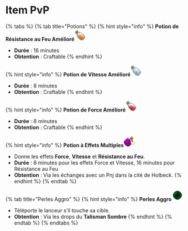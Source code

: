 # Item PvP



{% tabs %}
{% tab title="Potions" %}
{% hint style="info" %}
**Potion de Résistance au Feu Amélioré**<img src="../../.gitbook/assets/improved_fire_potion (1).png" alt="" data-size="original">

* **Durée** : 16 minutes
* **Obtention** : Craftable
{% endhint %}

{% hint style="info" %}
**Potion de Vitesse Amélioré**<img src="../../.gitbook/assets/improved_speed_potion (1).png" alt="" data-size="original">

* **Durée** : 8 minutes
* **Obtention** : Craftable
{% endhint %}

{% hint style="info" %}
**Potion de Force Amélioré**<img src="../../.gitbook/assets/improved_strength_potion (2).png" alt="" data-size="original">

* **Durée** : 8 minutes
* **Obtention** : Craftable
{% endhint %}

{% hint style="info" %}
**Potion à Effets Multiples**<img src="../../.gitbook/assets/improved_multi_potion.png" alt="" data-size="original">

* Donne les effets **Force**, **Vitesse** et **Résistance au Feu**.
* **Durée** : 8 minutes pour les effets Force et Vitesse, 16 minutes pour Résistance au Feu
* **Obtention** : Via les échanges avec un Pnj dans la cité de Holbeck.
{% endhint %}
{% endtab %}

{% tab title="Perles Aggro" %}
{% hint style="info" %}
**Perles Aggro**<img src="../../.gitbook/assets/aggro_pearl.png" alt="" data-size="original">

* Téléporte le lanceur s'il touche sa cible.&#x20;
* **Obtention** : Via les drops du **Talisman Sombre**
{% endhint %}
{% endtab %}
{% endtabs %}
